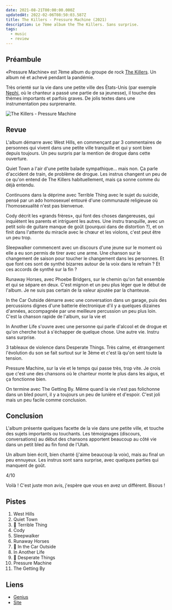 ```yaml
---
date: 2021-08-21T00:00:00.000Z
updatedAt: 2022-02-06T08:50:03.587Z
title: The Killers - Pressure Machine (2021)
description: Le 7ème album the The Killers. Sans surprise.
tags:
  - music
  - review
---
```


## Préambule

«Pressure Machine» est 7ème album du groupe de rock [The Killers](https://fr.wikipedia.org/wiki/The_Killers). Un album né et achevé pendant la pandémie.

Très orienté sur la vie dans une petite ville des États-Unis (par exemple [Nephi](<https://fr.wikipedia.org/wiki/Nephi_(Utah)>), où le chanteur a passé une partie de sa jeunesse), il touche des thèmes importants et parfois graves. De jolis textes dans une instrumentation peu surprenante.

![The Killers - Pressure Machine](/assets/contentful/42IRSzodKltj35tVKjGIQ2/d1dadd79041953b596767efdd7c01a72/R-19829656-1628933248-3292.jpeg.jpg)

## Revue

L'album démarre avec West Hills, en commençant par 3 commentaires de personnes qui vivent dans une petite ville tranquille et qui y sont bien depuis toujours. Un peu surpris par la mention de drogue dans cette ouverture.

Quiet Town a l'air d'une petite balade sympathique... mais non. Ça parle d'accident de train, de problème de drogue. Les instrus changent un peu de ce qu'on entend de The Killers habituellement, mais ça sonne comme du déjà entendu.

Continuons dans la déprime avec Terrible Thing avec le sujet du suicide, pensé par un ado homosexuel entouré d'une communauté religieuse où l'homosexualité n'est pas bienvenue.

Cody décrit les «grands frères», qui font des choses dangereuses, qui inquiètent les parents et intriguent les autres. Une instru tranquille, avec un petit solo de guitare manque de goût (pourquoi dans de distortion ?), et on finit dans l'attente du miracle avec le chœur et les violons, c'est peut être un peu trop.

Sleepwalker commencent avec un discours d'une jeune sur le moment où elle a eu son permis de tirer avec une arme. Une chanson sur le changement de saison pour toucher le changement dans les personnes. Et que font ces sont de synthé bizarres autour de la voix dans le refrain ? Et ces accords de synthé sur la fin ?

Runaway Horses, avec Phoebe Bridgers, sur le chemin qu'on fait ensemble et qui se sépare en deux. C'est mignon et un peu plus léger que le début de l'album. Je ne suis pas certain de la valeur ajoutée par la chanteuse.

In the Car Outside démarre avec une conversation dans un garage, puis des percussions dignes d'une batterie électronique d'il y a quelques dizaines d'années, accompagnée par une meilleure percussion un peu plus loin. C'est la chanson rapide de l'album, sur la vie et

In Another Life s'ouvre avec une personne qui parle d'alcool et de drogue et qu'on cherche tout à s'échapper de quelque chose. Une autre vie. Instru sans surprise.

3 tableaux de violence dans Desperate Things. Très calme, et étrangement l'évolution du son se fait surtout sur le 3ème et c'est là qu'on sent toute la tension.

Pressure Machine, sur la vie et le temps qui passe très, trop vite. Je crois que c'est une des chansons où le chanteur monte le plus dans les aigus, et ça fonctionne bien.

On termine avec The Getting By. Même quand la vie n'est pas folichonne dans un bled pourri, il y a toujours un peu de lunière et d'espoir. C'est joli mais un peu facile comme conclusion.

## Conclusion

L'album présente quelques facette de la vie dans une petite ville, et touche des sujets importants ou touchants. Les témoignages (discours, conversations) au début des chansons apportent beaucoup au côté vie dans un petit bled au fin fond de l'Utah.

Un album bien écrit, bien chanté (j'aime beaucoup la voix), mais au final un peu ennuyeux. Les instrus sont sans surprise, avec quelques parties qui manquent de goût.

4/10

Voilà ! C'est juste mon avis, j'espère que vous en avez un différent. Bisous !

## Pistes

1. West Hills
2. Quiet Town
3. 💖 Terrible Thing
4. Cody
5. Sleepwalker
6. Runaway Horses
7. 💖 In the Car Outside
8. In Another Life
9. 💖 Desperate Things
10. Pressure Machine
11. The Getting By

## Liens

- [Genius](https://genius.com/albums/The-killers/Pressure-machine)
- [Site](https://www.thekillersmusic.com/)
